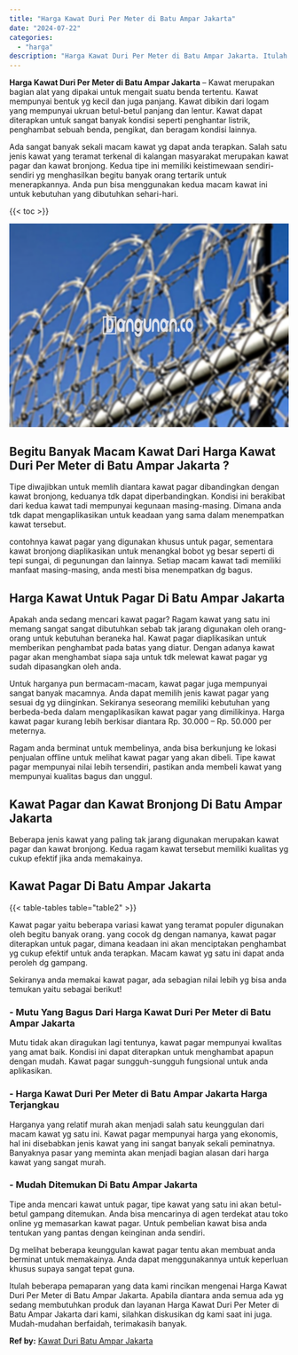 ```yaml
---
title: "Harga Kawat Duri Per Meter di Batu Ampar Jakarta"
date: "2024-07-22"
categories: 
  - "harga"
description: "Harga Kawat Duri Per Meter di Batu Ampar Jakarta. Itulah beberapa pemaparan yang data kami rincikan mengenai Harga Kawat Duri Per Meter di Batu Ampar Jakarta..."
---
```


**Harga Kawat Duri Per Meter di Batu Ampar Jakarta** – Kawat merupakan bagian alat yang dipakai untuk mengait suatu benda tertentu. Kawat mempunyai bentuk yg kecil dan juga panjang. Kawat dibikin dari logam yang mempunyai ukruan betul-betul panjang dan lentur. Kawat dapat diterapkan untuk sangat banyak kondisi seperti penghantar listrik, penghambat sebuah benda, pengikat, dan beragam kondisi lainnya.

Ada sangat banyak sekali macam kawat yg dapat anda terapkan. Salah satu jenis kawat yang teramat terkenal di kalangan masyarakat merupakan kawat pagar dan kawat bronjong. Kedua tipe ini memiliki keistimewaan sendiri-sendiri yg menghasilkan begitu banyak orang tertarik untuk menerapkannya. Anda pun bisa menggunakan kedua macam kawat ini untuk kebutuhan yang dibutuhkan sehari-hari.

{{< toc >}}

![Harga Kawat Duri Per Meter di Batu Ampar Jakarta](/images/jual-kawat-murah02.png)

## Begitu Banyak Macam Kawat Dari Harga Kawat Duri Per Meter di Batu Ampar Jakarta ?

Tipe diwajibkan untuk memlih diantara kawat pagar dibandingkan dengan kawat bronjong, keduanya tdk dapat diperbandingkan. Kondisi ini berakibat dari kedua kawat tadi mempunyai kegunaan masing-masing. Dimana anda tdk dapat mengaplikasikan untuk keadaan yang sama dalam menempatkan kawat tersebut.

contohnya kawat pagar yang digunakan khusus untuk pagar, sementara kawat bronjong diaplikasikan untuk menangkal bobot yg besar seperti di tepi sungai, di pegunungan dan lainnya. Setiap macam kawat tadi memiliki manfaat masing-masing, anda mesti bisa menempatkan dg bagus.

## Harga Kawat Untuk Pagar Di Batu Ampar Jakarta

Apakah anda sedang mencari kawat pagar? Ragam kawat yang satu ini memang sangat sangat dibutuhkan sebab tak jarang digunakan oleh orang-orang untuk kebutuhan beraneka hal. Kawat pagar diaplikasikan untuk memberikan penghambat pada batas yang diatur. Dengan adanya kawat pagar akan menghambat siapa saja untuk tdk melewat kawat pagar yg sudah dipasangkan oleh anda.

Untuk harganya pun bermacam-macam, kawat pagar juga mempunyai sangat banyak macamnya. Anda dapat memilih jenis kawat pagar yang sesuai dg yg diinginkan. Sekiranya seseorang memiliki kebutuhan yang berbeda-beda dalam mengaplikasikan kawat pagar yang dimilikinya. Harga kawat pagar kurang lebih berkisar diantara Rp. 30.000 – Rp. 50.000 per meternya.

Ragam anda berminat untuk membelinya, anda bisa berkunjung ke lokasi penjualan offline untuk melihat kawat pagar yang akan dibeli. Tipe kawat pagar mempunyai nilai lebih tersendiri, pastikan anda membeli kawat yang mempunyai kualitas bagus dan unggul.

## Kawat Pagar dan Kawat Bronjong Di Batu Ampar Jakarta

Beberapa jenis kawat yang paling tak jarang digunakan merupakan kawat pagar dan kawat bronjong. Kedua ragam kawat tersebut memiliki kualitas yg cukup efektif jika anda memakainya.

## Kawat Pagar Di Batu Ampar Jakarta

{{< table-tables table="table2" >}}

Kawat pagar yaitu beberapa variasi kawat yang teramat populer digunakan oleh begitu banyak orang. yang cocok dg dengan namanya, kawat pagar diterapkan untuk pagar, dimana keadaan ini akan menciptakan penghambat yg cukup efektif untuk anda terapkan. Macam kawat yg satu ini dapat anda peroleh dg gampang.

Sekiranya anda memakai kawat pagar, ada sebagian nilai lebih yg bisa anda temukan yaitu sebagai berikut!

### \- Mutu Yang Bagus Dari Harga Kawat Duri Per Meter di Batu Ampar Jakarta

Mutu tidak akan diragukan lagi tentunya, kawat pagar mempunyai kwalitas yang amat baik. Kondisi ini dapat diterapkan untuk menghambat apapun dengan mudah. Kawat pagar sungguh-sungguh fungsional untuk anda aplikasikan.

### \- Harga Kawat Duri Per Meter di Batu Ampar Jakarta Harga Terjangkau

Harganya yang relatif murah akan menjadi salah satu keunggulan dari macam kawat yg satu ini. Kawat pagar mempunyai harga yang ekonomis, hal ini disebabkan jenis kawat yang ini sangat banyak sekali peminatnya. Banyaknya pasar yang meminta akan menjadi bagian alasan dari harga kawat yang sangat murah.

### \- Mudah Ditemukan Di Batu Ampar Jakarta

Tipe anda mencari kawat untuk pagar, tipe kawat yang satu ini akan betul-betul gampang ditemukan. Anda bisa mencarinya di agen terdekat atau toko online yg memasarkan kawat pagar. Untuk pembelian kawat bisa anda tentukan yang pantas dengan keinginan anda sendiri.

Dg melihat beberapa keunggulan kawat pagar tentu akan membuat anda berminat untuk memakainya. Anda dapat menggunakannya untuk keperluan khusus supaya sangat tepat guna.

Itulah beberapa pemaparan yang data kami rincikan mengenai Harga Kawat Duri Per Meter di Batu Ampar Jakarta. Apabila diantara anda semua ada yg sedang membutuhkan produk dan layanan Harga Kawat Duri Per Meter di Batu Ampar Jakarta dari kami, silahkan diskusikan dg kami saat ini juga. Mudah-mudahan berfaidah, terimakasih banyak.

**Ref by:** [Kawat Duri Batu Ampar Jakarta](https://id.wikipedia.org/wiki/Kawat)
